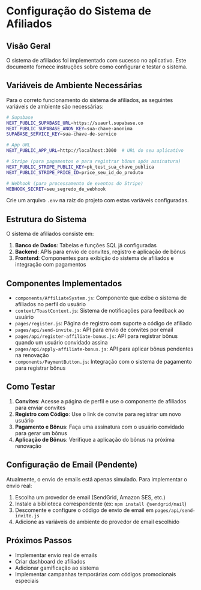 # Configuração do Sistema de Afiliados

## Visão Geral

O sistema de afiliados foi implementado com sucesso no aplicativo. Este documento fornece instruções sobre como configurar e testar o sistema.

## Variáveis de Ambiente Necessárias

Para o correto funcionamento do sistema de afiliados, as seguintes variáveis de ambiente são necessárias:

```bash
# Supabase
NEXT_PUBLIC_SUPABASE_URL=https://suaurl.supabase.co
NEXT_PUBLIC_SUPABASE_ANON_KEY=sua-chave-anonima
SUPABASE_SERVICE_KEY=sua-chave-de-servico

# App URL
NEXT_PUBLIC_APP_URL=http://localhost:3000  # URL do seu aplicativo

# Stripe (para pagamentos e para registrar bônus após assinatura)
NEXT_PUBLIC_STRIPE_PUBLIC_KEY=pk_test_sua_chave_publica
NEXT_PUBLIC_STRIPE_PRICE_ID=price_seu_id_do_produto

# Webhook (para processamento de eventos do Stripe)
WEBHOOK_SECRET=seu_segredo_de_webhook
```

Crie um arquivo `.env` na raiz do projeto com estas variáveis configuradas.

## Estrutura do Sistema

O sistema de afiliados consiste em:

1. **Banco de Dados**: Tabelas e funções SQL já configuradas
2. **Backend**: APIs para envio de convites, registro e aplicação de bônus
3. **Frontend**: Componentes para exibição do sistema de afiliados e integração com pagamentos

## Componentes Implementados

- `components/AffiliateSystem.js`: Componente que exibe o sistema de afiliados no perfil do usuário
- `context/ToastContext.js`: Sistema de notificações para feedback ao usuário
- `pages/register.js`: Página de registro com suporte a código de afiliado
- `pages/api/send-invite.js`: API para envio de convites por email
- `pages/api/register-affiliate-bonus.js`: API para registrar bônus quando um usuário convidado assina
- `pages/api/apply-affiliate-bonus.js`: API para aplicar bônus pendentes na renovação
- `components/PaymentButton.js`: Integração com o sistema de pagamento para registrar bônus

## Como Testar

1. **Convites**: Acesse a página de perfil e use o componente de afiliados para enviar convites
2. **Registro com Código**: Use o link de convite para registrar um novo usuário
3. **Pagamento e Bônus**: Faça uma assinatura com o usuário convidado para gerar um bônus
4. **Aplicação de Bônus**: Verifique a aplicação do bônus na próxima renovação

## Configuração de Email (Pendente)

Atualmente, o envio de emails está apenas simulado. Para implementar o envio real:

1. Escolha um provedor de email (SendGrid, Amazon SES, etc.)
2. Instale a biblioteca correspondente (ex: `npm install @sendgrid/mail`)
3. Descomente e configure o código de envio de email em `pages/api/send-invite.js`
4. Adicione as variáveis de ambiente do provedor de email escolhido

## Próximos Passos

- Implementar envio real de emails
- Criar dashboard de afiliados
- Adicionar gamificação ao sistema
- Implementar campanhas temporárias com códigos promocionais especiais 